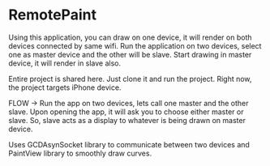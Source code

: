 RemotePaint
===========

Using this application, you can draw on one device, it will render on both devices connected by same wifi.
Run the application on two devices, select one as master device and the other will be slave. 
Start drawing in master device, it will render in slave also.

Entire project is shared here. Just clone it and run the project.
Right now, the project targets iPhone device.

FLOW ->
Run the app on two devices, lets call one master and the other slave.
Upon opening the app, it will ask you to choose either master or slave.
So, slave acts as a display to whatever is being drawn on master device.

Uses GCDAsynSocket library to communicate between two devices and PaintView library to smoothly draw curves.





